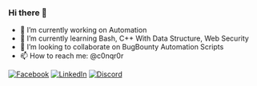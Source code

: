 ### Hi there 👋


- 🔭 I’m currently working on Automation
- 🌱 I’m currently learning Bash, C++ With Data Structure, Web Security 
- 👯 I’m looking to collaborate on BugBounty Automation Scripts 
- 📫 How to reach me: @c0nqr0r


[![Facebook](https://img.shields.io/badge/Facebook-%231877F2.svg?logo=Facebook&logoColor=white)](https://www.facebook.com/C0NQR0R)
[![LinkedIn](https://img.shields.io/badge/Linkedin-%230077B5.svg?logo=linkedin&logoColor=white)](https://www.linkedin.com/in/c0nqr0r)
[![Discord](https://img.shields.io/badge/Discord-%235865F2.svg?&logo=discord&logoColor=white)](https://discordapp.com/users/951166431674920961)
